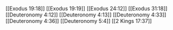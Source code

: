[[Exodus 19:18]]
[[Exodus 19:19]]
[[Exodus 24:12]]
[[Exodus 31:18]]
[[Deuteronomy 4:12]]
[[Deuteronomy 4:13]]
[[Deuteronomy 4:33]]
[[Deuteronomy 4:36]]
[[Deuteronomy 5:4]]
[[2 Kings 17:37]]
